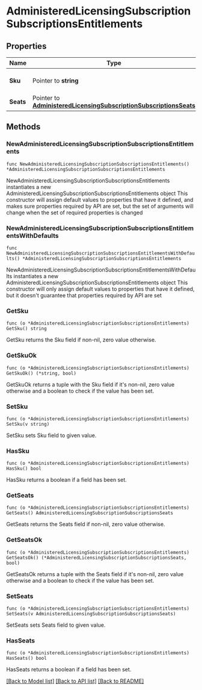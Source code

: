 # AdministeredLicensingSubscriptionSubscriptionsEntitlements

## Properties

Name | Type | Description | Notes
------------ | ------------- | ------------- | -------------
**Sku** | Pointer to **string** | SKU of the required product | [optional] 
**Seats** | Pointer to [**AdministeredLicensingSubscriptionSubscriptionsSeats**](AdministeredLicensingSubscriptionSubscriptionsSeats.md) |  | [optional] 

## Methods

### NewAdministeredLicensingSubscriptionSubscriptionsEntitlements

`func NewAdministeredLicensingSubscriptionSubscriptionsEntitlements() *AdministeredLicensingSubscriptionSubscriptionsEntitlements`

NewAdministeredLicensingSubscriptionSubscriptionsEntitlements instantiates a new AdministeredLicensingSubscriptionSubscriptionsEntitlements object
This constructor will assign default values to properties that have it defined,
and makes sure properties required by API are set, but the set of arguments
will change when the set of required properties is changed

### NewAdministeredLicensingSubscriptionSubscriptionsEntitlementsWithDefaults

`func NewAdministeredLicensingSubscriptionSubscriptionsEntitlementsWithDefaults() *AdministeredLicensingSubscriptionSubscriptionsEntitlements`

NewAdministeredLicensingSubscriptionSubscriptionsEntitlementsWithDefaults instantiates a new AdministeredLicensingSubscriptionSubscriptionsEntitlements object
This constructor will only assign default values to properties that have it defined,
but it doesn't guarantee that properties required by API are set

### GetSku

`func (o *AdministeredLicensingSubscriptionSubscriptionsEntitlements) GetSku() string`

GetSku returns the Sku field if non-nil, zero value otherwise.

### GetSkuOk

`func (o *AdministeredLicensingSubscriptionSubscriptionsEntitlements) GetSkuOk() (*string, bool)`

GetSkuOk returns a tuple with the Sku field if it's non-nil, zero value otherwise
and a boolean to check if the value has been set.

### SetSku

`func (o *AdministeredLicensingSubscriptionSubscriptionsEntitlements) SetSku(v string)`

SetSku sets Sku field to given value.

### HasSku

`func (o *AdministeredLicensingSubscriptionSubscriptionsEntitlements) HasSku() bool`

HasSku returns a boolean if a field has been set.

### GetSeats

`func (o *AdministeredLicensingSubscriptionSubscriptionsEntitlements) GetSeats() AdministeredLicensingSubscriptionSubscriptionsSeats`

GetSeats returns the Seats field if non-nil, zero value otherwise.

### GetSeatsOk

`func (o *AdministeredLicensingSubscriptionSubscriptionsEntitlements) GetSeatsOk() (*AdministeredLicensingSubscriptionSubscriptionsSeats, bool)`

GetSeatsOk returns a tuple with the Seats field if it's non-nil, zero value otherwise
and a boolean to check if the value has been set.

### SetSeats

`func (o *AdministeredLicensingSubscriptionSubscriptionsEntitlements) SetSeats(v AdministeredLicensingSubscriptionSubscriptionsSeats)`

SetSeats sets Seats field to given value.

### HasSeats

`func (o *AdministeredLicensingSubscriptionSubscriptionsEntitlements) HasSeats() bool`

HasSeats returns a boolean if a field has been set.


[[Back to Model list]](../README.md#documentation-for-models) [[Back to API list]](../README.md#documentation-for-api-endpoints) [[Back to README]](../README.md)


